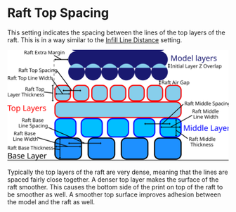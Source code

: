 Raft Top Spacing
====
This setting indicates the spacing between the lines of the top layers of the raft. This is in a way similar to the [Infill Line Distance](../infill/infill_line_distance.md) setting.

![Dimensions related to the raft](../images/raft_dimensions.svg)

Typically the top layers of the raft are very dense, meaning that the lines are spaced fairly close together. A denser top layer makes the surface of the raft smoother. This causes the bottom side of the print on top of the raft to be smoother as well. A smoother top surface improves adhesion between the model and the raft as well.